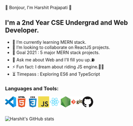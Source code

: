 👋 Bonjour, I'm Harshit Prajapati 👋
<!--
**harshit-prajapati/harshit-prajapati** is a ✨ _special_ ✨ repository because its `README.md` (this file) appears on your GitHub profile.
 
Here are some ideas to get you started: -->
## I'm a 2nd Year CSE Undergrad and Web Developer.

- 🌱 I’m currently learning MERN stack.
- 👯 I’m looking to collaborate on ReactJS projects.
- 🎯 Goal 2021 : 5 major MERN stack projects.
- 💬 Ask me about Web and I'll fill you up.⛽️
- ⚡ Fun fact: I dream about riding JS engine.🧑‍💻
- ⏳ Timepass : Exploring ES6 and TypeScript

### Languages and Tools:

<img align="left" alt="Visual Studio Code" width="36px" src="https://raw.githubusercontent.com/github/explore/80688e429a7d4ef2fca1e82350fe8e3517d3494d/topics/visual-studio-code/visual-studio-code.png" />
<img align="left" alt="HTML5" width="36px" src="https://raw.githubusercontent.com/github/explore/80688e429a7d4ef2fca1e82350fe8e3517d3494d/topics/html/html.png" />
<img align="left" alt="CSS3" width="36px" src="https://raw.githubusercontent.com/github/explore/80688e429a7d4ef2fca1e82350fe8e3517d3494d/topics/css/css.png" />
<img align="left" alt="JavaScript" width="36px" src="https://raw.githubusercontent.com/github/explore/80688e429a7d4ef2fca1e82350fe8e3517d3494d/topics/javascript/javascript.png" />
<img align="left" alt="React" width="36px" src="https://raw.githubusercontent.com/github/explore/80688e429a7d4ef2fca1e82350fe8e3517d3494d/topics/react/react.png" />
<img align="left" alt="Node.js" width="36px" src="https://raw.githubusercontent.com/github/explore/80688e429a7d4ef2fca1e82350fe8e3517d3494d/topics/nodejs/nodejs.png" />
<img align="left" alt="Git" width="36px" src="https://raw.githubusercontent.com/github/explore/80688e429a7d4ef2fca1e82350fe8e3517d3494d/topics/git/git.png" />
<img align="left" alt="GitHub" width="36px" src="https://raw.githubusercontent.com/github/explore/78df643247d429f6cc873026c0622819ad797942/topics/github/github.png" />
<br>
<br>
<br>

![Harshit's GitHub stats](https://github-readme-stats.vercel.app/api?username=harshit-prajapati&theme=dark&show_cons=true&hide=issues,contribs,prs)
